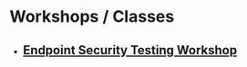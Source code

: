 # Workshops / Classes #
- ## [Endpoint Security Testing Workshop](https://pinktangent.github.io/EPP/) ##

